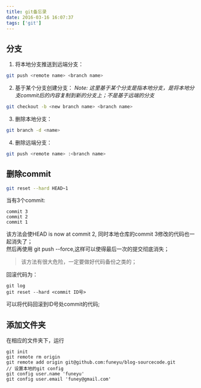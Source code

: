 ```yaml
---
title: git备忘录
date: 2016-03-16 16:07:37
tags: ['git']
---
```


## 分支
1. 将本地分支推送到远端分支：
``` bash
git push <remote name> <branch name>
```

2. 基于某个分支创建分支：
*Note: 这里基于某个分支是指本地分支，是将本地分支commit后的内容复制到新的分支上；不是基于远端的分支*
``` bash
git checkout -b <new branch name> <branch name>

```
<!--more-->

3. 删除本地分支：
``` bash
git branch -d <name>
```

4. 删除远端分支：
``` bash
git push <remote name> :<branch name>
```
## 删除commit
``` bash
git reset --hard HEAD~1
```
当有3个commit:
```
commit 3
commit 2
commit 1
```
该方法会使HEAD is now at commit 2, 同时本地仓库的commit 3修改的代码也一起消失了；  
然后再使用 git push --force,这样可以使得最后一次的提交彻底消失；
> 该方法有很大危险，一定要做好代码备份之类的；


回滚代码为：
```
git log
git reset --hard <commit ID号>
```
可以将代码回滚到ID号处commit的代码;

## 添加文件夹

在相应的文件夹下，运行
```
git init
git remote rm origin 
git remote add origin git@github.com:funeyu/blog-sourcecode.git
// 设置本地的git config
git config user.name 'funeyu'
git config user.email 'funey@gmail.com'
```
